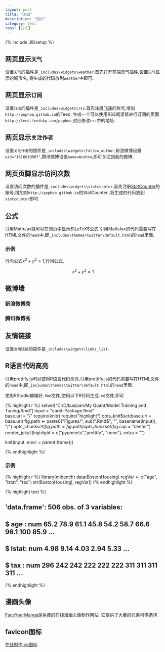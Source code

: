 ```yaml
---
layout: post
title: "测试"
description: "测试"
category: test
tags: [公式]
---
```

{% include JB/setup %}

## 网页显示`天气`

设置`天气`的插件是`_includes\widgets\weather`.首先打开[前端天气插件](http://lab.julying.com/weather/),设置`天气`显示的城市名,
将生成的代码放到`weather`中即可.

## 网页显示`订阅`

设置`订阅`的插件是`_includes\widgets\rss`.首先注册[飞递](http://www.feedsky.com/)的账号,增加`http://pophoo.github.io`的Feed,
生成一个可以使用RSS阅读器进行订阅的页面`http://feed.feedsky.com/pophoo`,对应修改`rss`中的地址.

## 网页显示`关注作者`

设置`关注作者`的插件是`_includes\widgets\follow_author`,新浪微博设置`uid="1616019567"`,腾讯微博设置`name=Acehoo`,即可关注到我的微博.

## 网页页脚显示访问次数

设置访问次数的插件是`_includes\widgets\statcounter`.首先注册[StatCounter](http://statcounter.com/)的账号,增加对`http://pophoo.github.io`的StatCounter
.将生成的代码放到`statcounter`即可.

## 公式

引用MathJax就可以在网页中显示$\LaTeX$公式.引用MathJax的代码需要写在HTML文件的`head`中,即`_includes\themes\twitter\default.html`的`head`里面.

### 示例

行内公式$x^2+y^2=1$,行间公式,

$$x^2+y^2=1$$

## 微博墙

### 新浪微博秀

### 腾讯微博秀

## 友情链接

设置`友情链接`的插件是`_includes\widgets\links_list`.

## R语言代码高亮

引用prettify.js可以使得R语言代码高亮.引用prettify.js的代码需要写在HTML文件的`head`中,即`_includes\themes\twitter\default.html`的`head`里面.

使用RStudio编辑好`.Rmd`文件,使用以下R代码生成`.md`文件,即可

{% highlight r %}
setwd("C:/D/kuaipan/My Quant/Model Training and Tuning/Rmd")
input = "caret-Package.Rmd"  
base.url = "/"
require(knitr)
require("highlight")
opts_knit$set(base.url = base.url)
fig.path <- paste0("Figures/", sub(".Rmd$", "", basename(input)), "/")
opts_chunk$set(fig.path = fig.path)
opts_chunk$set(fig.cap = "center")
render_jekyll(highlight = c("pygments","prettify", "none"), extra = "")

knit(input, envir = parent.frame())

{% endhighlight %}

### 示例

{% highlight r %}
library(mlbench)
data(BostonHousing)
regVar <- c("age", "lstat", "tax")
str(BostonHousing[, regVar])
{% endhighlight %}



{% highlight text %}
## 'data.frame':	506 obs. of  3 variables:
##  $ age  : num  65.2 78.9 61.1 45.8 54.2 58.7 66.6 96.1 100 85.9 ...
##  $ lstat: num  4.98 9.14 4.03 2.94 5.33 ...
##  $ tax  : num  296 242 242 222 222 222 311 311 311 311 ...
{% endhighlight %}

## 漫画头像

[FaceYourManga](http://www.faceyourmanga.com/)是免费的在线漫画头像制作网站,
它提供了大量的元素可供选择.

## favicon图标

[在线制作ico图标](http://www.bitbug.net/).